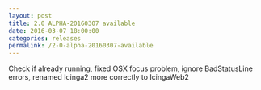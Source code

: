 ```yaml
---
layout: post
title: 2.0 ALPHA-20160307 available
date: 2016-03-07 18:00:00
categories: releases
permalink: /2-0-alpha-20160307-available
---
```


Check if already running, fixed OSX focus problem, ignore BadStatusLine errors, renamed Icinga2 more correctly to IcingaWeb2



